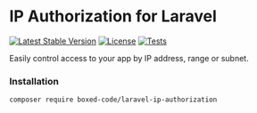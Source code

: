 # IP Authorization for Laravel

[![Latest Stable Version](https://poser.pugx.org/boxed-code/laravel-ip-authorization/v/stable)](https://packagist.org/packages/boxed-code/laravel-ip-authorization)
[![License](https://poser.pugx.org/boxed-code/laravel-challenge/license)](https://packagist.org/packages/boxed-code/laravel-challenge)
[![Tests](https://github.com/boxed-code/laravel-ip-authorization/actions/workflows/run_tests.yml/badge.svg)](https://github.com/boxed-code/laravel-ip-authorization/actions/workflows/run_tests.yml)

Easily control access to your app by IP address, range or subnet.

### Installation
```composer require boxed-code/laravel-ip-authorization```
